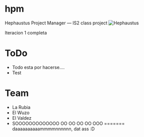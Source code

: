 hpm
===

Hephaustus Project Manager — IS2 class project
![Hephaustus](http://groupweird.com/hpm.png)


Iteracion 1 completa

ToDo
====

* Todo esta por hacerse....
* Test


Team
====

* La Rubia
* El Wuzo
* El Valdez
* SOOOOOOOOOOOOO OO OO OO OO OOO
=======
daaaaaaaaaammmmnnnnnn, dat ass
:D
